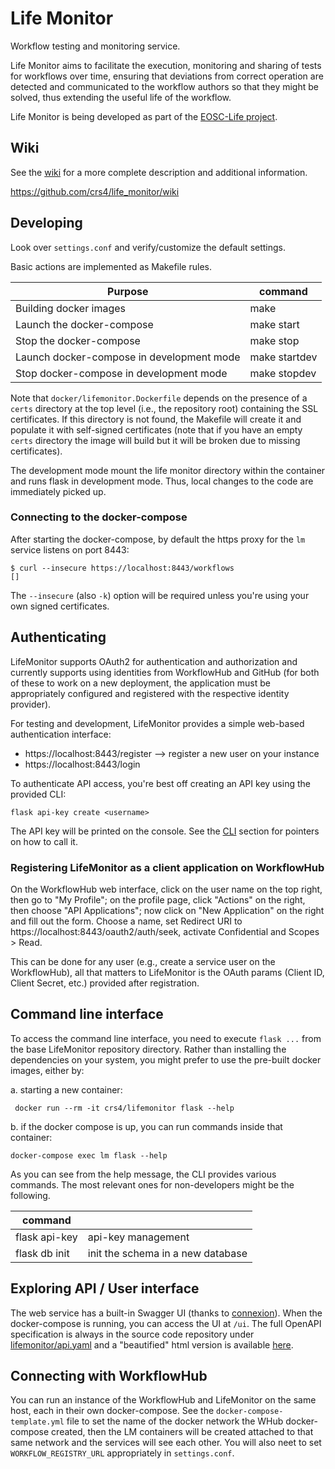 # Life Monitor

Workflow testing and monitoring service.

Life Monitor aims to facilitate the execution, monitoring and sharing of tests
for workflows over time, ensuring that deviations from correct operation are
detected and communicated to the workflow authors so that they might be
solved, thus extending the useful life of the workflow.

Life Monitor is being developed as part of the [EOSC-Life project](https://www.eosc-life.eu/).


## Wiki

See the [wiki](https://github.com/crs4/life_monitor/wiki) for a more complete description and additional information.

https://github.com/crs4/life_monitor/wiki



## Developing

Look over `settings.conf` and verify/customize the default settings.

Basic actions are implemented as Makefile rules.

| Purpose | command |
|---------|---------|
| Building docker images | make |
| Launch the docker-compose | make start |
| Stop the docker-compose | make stop |
| Launch docker-compose in development mode | make startdev |
| Stop docker-compose in development mode | make stopdev |

Note that `docker/lifemonitor.Dockerfile` depends on the presence of a `certs` directory at the top level (i.e., the repository root) containing the SSL certificates. If this directory is not found, the Makefile will create it and populate it with self-signed certificates (note that if you have an empty `certs` directory the image will build but it will be broken due to missing certificates).

The development mode mount the life monitor directory within the container and
runs flask in development mode.  Thus, local changes to the code are immediately
picked up.


### Connecting to the docker-compose

After starting the docker-compose, by default the https proxy for the `lm`
service listens on port 8443:

    $ curl --insecure https://localhost:8443/workflows
    []


The `--insecure` (also `-k`) option will be required unless you're using your own signed
certificates.


## Authenticating

LifeMonitor supports OAuth2 for authentication and authorization and currently
supports using identities from WorkflowHub and GitHub (for both of these to work
on a new deployment, the application must be appropriately configured and
registered with the respective identity provider).

For testing and development, LifeMonitor provides a simple web-based
authentication interface:

  * https://localhost:8443/register --> register a new user on your instance
  * https://localhost:8443/login


To authenticate API access, you're best off creating an API key using the
provided CLI:

    flask api-key create <username>

The API key will be printed on the console.  See the
[CLI](#Command-line-interface) section for pointers on how to call it.


### Registering LifeMonitor as a client application on WorkflowHub

On the WorkflowHub web interface, click on the user name on the top right,
then go to "My Profile"; on the profile page, click "Actions" on the right,
then choose "API Applications"; now click on "New Application" on the right
and fill out the form. Choose a name, set Redirect URI to
https://localhost:8443/oauth2/auth/seek, activate Confidential and Scopes >
Read.

This can be done for any user (e.g., create a service user on the
WorkflowHub), all that matters to LifeMonitor is the OAuth params (Client ID,
Client Secret, etc.) provided after registration.


## Command line interface

To access the command line interface, you need to execute `flask ...` from the
base LifeMonitor repository directory.  Rather than installing the dependencies
on your system, you might prefer to use the pre-built docker images, either by:

a. starting a new container:

     docker run --rm -it crs4/lifemonitor flask --help

b. if the docker compose is up, you can run commands inside that container:

    docker-compose exec lm flask --help

As you can see from the help message, the CLI provides various commands.  The
most relevant ones for non-developers might be the following.

| command       |               |
|---------------|---------------|
| flask api-key | api-key management |
| flask db init | init the schema in a new database |


## Exploring API / User interface

The web service has a built-in Swagger UI (thanks to
[connexion](https://connexion.readthedocs.io/en/latest/)).  When the
docker-compose is running, you can access the UI at `/ui`.  The full OpenAPI
specification is always in the source code repository under
[lifemonitor/api.yaml](specs/api.yaml) and a "beautified" html version is
available [here](https://crs4.github.io/life_monitor/).


## Connecting with WorkflowHub

You can run an instance of the WorkflowHub and LifeMonitor on the same host,
each in their own docker-compose.  See the `docker-compose-template.yml` file to
set the name of the docker network the WHub docker-compose created, then the LM
containers will be created attached to that same network and the services will
see each other.  You will also neet to set `WORKFLOW_REGISTRY_URL` appropriately
in `settings.conf`.

